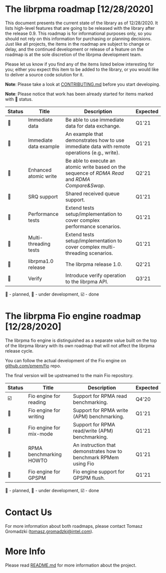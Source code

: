 # The librpma roadmap [12/28/2020]
This document presents the current state of the library as of 12/28/2020. 
It lists high-level features that are going to be released with the library after the release 0.9.
This roadmap is for informational purposes only, so you should not rely on this information for purchasing or planning decisions. Just like all projects, the items in the roadmap are subject to change or delay, and the continued development or release of a feature on the roadmap is at the sole discretion of the librpma development team.

Please let us know if you find any of the items listed below interesting for you; either you expect this item to be added to the library, or you would like to deliver a source code solution for it.

**Note**: Please take a look at [CONTRIBUTING.md](CONTRIBUTING.md) before you start developing.

**Note**: Please notice that work has been already started for items marked with :construction: status.

Status|Title|Description|Expected
---|---|---|---
:black_square_button:|Immediate data|Be able to use immediate data for data exchange.|Q1'21
:black_square_button:|Immediate data example| An example that demonstrates how to use immediate data with remote operations (e.g., write).|Q1'21
:construction:|Enhanced atomic write|Be able to execute an atomic write based on the sequence of *RDMA Read* and *RDMA Compare&Swap*.|Q2'21
:black_square_button:|SRQ support|Shared received queue support.|Q1'21
:construction:|Performance tests|Extend tests setup/implementation to cover complex performance scenarios.|Q1'21
:construction:|Multi-threading tests|Extend tests setup/implementation to cover complex multi-threading scenarios.|Q1'21
:black_square_button:|librpma1.0 release|The librpma release 1.0.|Q2'21
:construction:|Verify|Introduce verify operation to the librpma API.|Q3'21

:black_square_button: - planned, :construction: - under development, :ballot_box_with_check: - done

# The librpma Fio engine roadmap [12/28/2020]
The librpma fio engine is distinguished as a separate value built on the top of the librpma library with its own roadmap that will not affect the librpma release cycle.

You can follow the actual development of the Fio engine on [github.com/pmem/fio](https://github.com/pmem/fio) repo. 

The final version will be upstreamed to the main Fio repository.

Status|Title|Description|Expected
---|---|---|---
:ballot_box_with_check:|Fio engine for reading|Support for RPMA read benchmarking.|Q4'20
:construction:|Fio engine for writing|Support for RPMA write (APM) benchmarking.|Q1'21
:construction:|Fio engine for mix-mode|Support for RPMA read/write (APM) benchmarking.|Q1'21
:construction:|RPMA benchmarking HOWTO|An instruction that demonstrates how to benchmark RPMem using Fio|Q1'21
:construction:|Fio engine for GPSPM|Fio engine support for GPSPM flush.|Q1'21

:black_square_button: - planned, :construction: - under development, :ballot_box_with_check: - done

# Contact Us

For more information about both roadmaps, please contact
Tomasz Gromadzki (tomasz.gromadzki@intel.com).

# More Info

Please read [README.md](README.md) for more information about the project.
